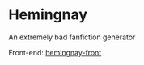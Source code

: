 # Hemingnay
An extremely bad fanfiction generator

Front-end: [hemingnay-front](https://github.com/xbexbex/hemingnay-front)

